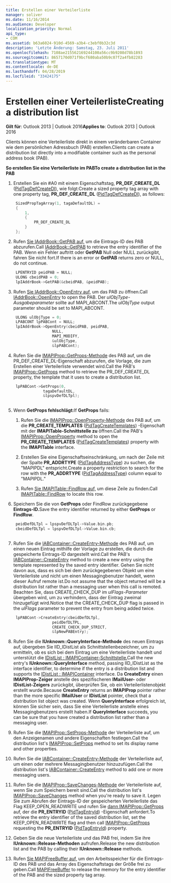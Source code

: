 ```yaml
---
title: Erstellen einer Verteilerliste
manager: soliver
ms.date: 11/16/2014
ms.audience: Developer
localization_priority: Normal
api_type:
- COM
ms.assetid: b63a6024-910d-4569-a3b4-c3ebf0b32c3d
description: 'Letzte Änderung: Samstag, 23. Juli 2011'
ms.openlocfilehash: 7108ae215562169244100a56cc9b9208d78b1893
ms.sourcegitcommit: 8657170d071f9bcf680aba50b9c07f2a4fb82283
ms.translationtype: MT
ms.contentlocale: de-DE
ms.lasthandoff: 04/28/2019
ms.locfileid: "33424175"
---
```

# <a name="creating-a-distribution-list"></a><span data-ttu-id="26564-103">Erstellen einer Verteilerliste</span><span class="sxs-lookup"><span data-stu-id="26564-103">Creating a distribution list</span></span>

<span data-ttu-id="26564-104">**Gilt für**: Outlook 2013 | Outlook 2016</span><span class="sxs-lookup"><span data-stu-id="26564-104">**Applies to**: Outlook 2013 | Outlook 2016</span></span> 
  
<span data-ttu-id="26564-105">Clients können eine Verteilerliste direkt in einem veränderbaren Container wie dem persönlichen Adressbuch (PAB) erstellen.</span><span class="sxs-lookup"><span data-stu-id="26564-105">Clients can create a distribution list directly into a modifiable container such as the personal address book (PAB).</span></span>
  
<span data-ttu-id="26564-106">**So erstellen Sie eine Verteilerliste im PAB**</span><span class="sxs-lookup"><span data-stu-id="26564-106">**To create a distribution list in the PAB**</span></span>
  
1. <span data-ttu-id="26564-107">Erstellen Sie ein #A0 mit einem Eigenschaftstag, **PR_DEF_CREATE_DL** ([PidTagDefCreateDl](pidtagdefcreatedl-canonical-property.md)), wie folgt:</span><span class="sxs-lookup"><span data-stu-id="26564-107">Create a sized property tag array with one property tag, **PR_DEF_CREATE_DL** ([PidTagDefCreateDl](pidtagdefcreatedl-canonical-property.md)), as follows:</span></span>
    
   ```cpp
    SizedPropTagArray(1, tagaDefaultDL) =
    {
        1,
        {
            PR_DEF_CREATE_DL
        }
    };
   ```

2. <span data-ttu-id="26564-108">Rufen [Sie IAddrBook::GetPAB auf,](iaddrbook-getpab.md) um die Eintrags-ID des PAB abzurufen.</span><span class="sxs-lookup"><span data-stu-id="26564-108">Call [IAddrBook::GetPAB](iaddrbook-getpab.md) to retrieve the entry identifier of the PAB.</span></span> <span data-ttu-id="26564-109">Wenn ein Fehler auftritt oder **GetPAB** Null oder NULL zurückgibt, fahren Sie nicht fort.</span><span class="sxs-lookup"><span data-stu-id="26564-109">If there is an error or **GetPAB** returns zero or NULL, do not continue.</span></span> 
    
   ```cpp
    LPENTRYID peidPAB = NULL;
    ULONG cbeidPAB = 0;
    lpIAddrBook->GetPAB(&cbeidPAB, &peidPAB);
   ```

3. <span data-ttu-id="26564-110">Rufen [Sie IAddrBook::OpenEntry auf,](iaddrbook-openentry.md) um das PAB zu öffnen.</span><span class="sxs-lookup"><span data-stu-id="26564-110">Call [IAddrBook::OpenEntry](iaddrbook-openentry.md) to open the PAB.</span></span> <span data-ttu-id="26564-111">Der  _ulObjType-Ausgabeparameter_ sollte auf MAPI_ABCONT.</span><span class="sxs-lookup"><span data-stu-id="26564-111">The  _ulObjType_ output parameter should be set to MAPI_ABCONT.</span></span> 
    
   ```cpp
    ULONG ulObjType = 0;
    LPABCONT lpPABCont = NULL;
    lpIAddrBook->OpenEntry(cbeidPAB, peidPAB,
                    NULL,
                    MAPI_MODIFY,
                    &ulObjType,
                    &lpPABCont);
   ```

4. <span data-ttu-id="26564-112">Rufen Sie die [IMAPIProp::GetProps-Methode](imapiprop-getprops.md) des PAB auf, um die PR_DEF_CREATE_DL-Eigenschaft abzurufen, die Vorlage, die zum Erstellen einer Verteilerliste verwendet wird.</span><span class="sxs-lookup"><span data-stu-id="26564-112">Call the PAB's [IMAPIProp::GetProps](imapiprop-getprops.md) method to retrieve the PR_DEF_CREATE_DL property, the template that it uses to create a distribution list.</span></span> 
    
   ```cpp
    lpPABCont->GetProps(0,
                tagaDefaultDL,
                &lpspvDefDLTpl);
    
   ```

5. <span data-ttu-id="26564-113">Wenn **GetProps fehlschlägt:**</span><span class="sxs-lookup"><span data-stu-id="26564-113">If **GetProps** fails:</span></span> 
    
   1. <span data-ttu-id="26564-114">Rufen Sie die [IMAPIProp::OpenProperty-Methode](imapiprop-openproperty.md) des PAB auf, um die **PR_CREATE_TEMPLATES** ([PidTagCreateTemplates](pidtagcreatetemplates-canonical-property.md)) -Eigenschaft mit der **IMAPITable-Schnittstelle zu** öffnen.</span><span class="sxs-lookup"><span data-stu-id="26564-114">Call the PAB's [IMAPIProp::OpenProperty](imapiprop-openproperty.md) method to open the **PR_CREATE_TEMPLATES** ([PidTagCreateTemplates](pidtagcreatetemplates-canonical-property.md)) property with the **IMAPITable** interface.</span></span> 
      
   2. <span data-ttu-id="26564-115">Erstellen Sie eine Eigenschaftseinschränkung, um nach der Zeile mit der Spalte **PR_ADDRTYPE** ([PidTagAddressType](pidtagaddresstype-canonical-property.md)) zu suchen, die "MAPIPDL" entspricht.</span><span class="sxs-lookup"><span data-stu-id="26564-115">Create a property restriction to search for the row with the **PR_ADDRTYPE** ([PidTagAddressType](pidtagaddresstype-canonical-property.md)) column equal to "MAPIPDL."</span></span> 
      
   3. <span data-ttu-id="26564-116">Rufen [Sie IMAPITable::FindRow auf,](imapitable-findrow.md) um diese Zeile zu finden.</span><span class="sxs-lookup"><span data-stu-id="26564-116">Call [IMAPITable::FindRow](imapitable-findrow.md) to locate this row.</span></span> 
    
6. <span data-ttu-id="26564-117">Speichern Sie die von **GetProps** oder FindRow zurückgegebene **Eintrags-ID.**</span><span class="sxs-lookup"><span data-stu-id="26564-117">Save the entry identifier returned by either **GetProps** or **FindRow**.</span></span>
    
   ```cpp
    peidDefDLTpl = lpspvDefDLTpl->Value.bin.pb;
    cbeidDefDLTpl = lpspvDefDLTpl->Value.bin.cb;
    
   ```

7. <span data-ttu-id="26564-118">Rufen Sie die [IABContainer::CreateEntry-Methode](iabcontainer-createentry.md) des PAB auf, um einen neuen Eintrag mithilfe der Vorlage zu erstellen, die durch die gespeicherte Eintrags-ID dargestellt wird.</span><span class="sxs-lookup"><span data-stu-id="26564-118">Call the PAB's [IABContainer::CreateEntry](iabcontainer-createentry.md) method to create a new entry using the template represented by the saved entry identifier.</span></span> <span data-ttu-id="26564-119">Gehen Sie nicht davon aus, dass es sich bei dem zurückgegebenen Objekt um eine Verteilerliste und nicht um einen Messagingbenutzer handelt, wenn dieser Aufruf remote ist.</span><span class="sxs-lookup"><span data-stu-id="26564-119">Do not assume that the object returned will be a distribution list rather than a messaging user when this call is remoted.</span></span> <span data-ttu-id="26564-120">Beachten Sie, dass CREATE_CHECK_DUP im  _ulFlags-Parameter_ übergeben wird, um zu verhindern, dass der Eintrag zweimal hinzugefügt wird.</span><span class="sxs-lookup"><span data-stu-id="26564-120">Notice that the CREATE_CHECK_DUP flag is passed in the  _ulFlags_ parameter to prevent the entry from being added twice.</span></span> 
    
   ```cpp
    lpPABCont->CreateEntry(cbeidDefDLTpl,
                    peidDefDLTPL,
                    CREATE_CHECK_DUP_STRICT,
                    &lpNewPABEntry);
   ```

8. <span data-ttu-id="26564-121">Rufen Sie die **IUnknown::QueryInterface-Methode** des neuen Eintrags auf, übergeben Sie IID_IDistList als Schnittstellenbezeichner, um zu ermitteln, ob es sich bei dem Eintrag um eine Verteilerliste handelt und unterstützt die [IDistList : IMAPIContainer-Schnittstelle.](idistlistimapicontainer.md)</span><span class="sxs-lookup"><span data-stu-id="26564-121">Call the new entry's **IUnknown::QueryInterface** method, passing IID_IDistList as the interface identifier, to determine if the entry is a distribution list and supports the [IDistList : IMAPIContainer](idistlistimapicontainer.md) interface.</span></span> <span data-ttu-id="26564-122">Da **CreateEntry** einen **IMAPIProp-Zeiger** anstelle des spezifischeren **IMailUser-** oder **IDistList-Zeigers** zurückgibt, überprüfen Sie, ob ein Verteilerlistenobjekt erstellt wurde.</span><span class="sxs-lookup"><span data-stu-id="26564-122">Because **CreateEntry** returns an **IMAPIProp** pointer rather than the more specific **IMailUser** or **IDistList** pointer, check that a distribution list object was created.</span></span> <span data-ttu-id="26564-123">Wenn **QueryInterface** erfolgreich ist, können Sie sicher sein, dass Sie eine Verteilerliste anstelle eines Messagingbenutzers erstellt haben.</span><span class="sxs-lookup"><span data-stu-id="26564-123">If **QueryInterface** succeeds, you can be sure that you have created a distribution list rather than a messaging user.</span></span> 
    
9. <span data-ttu-id="26564-124">Rufen Sie die [IMAPIProp::SetProps-Methode](imapiprop-setprops.md) der Verteilerliste auf, um den Anzeigenamen und andere Eigenschaften festlegen.</span><span class="sxs-lookup"><span data-stu-id="26564-124">Call the distribution list's [IMAPIProp::SetProps](imapiprop-setprops.md) method to set its display name and other properties.</span></span> 
    
10. <span data-ttu-id="26564-125">Rufen Sie die [IABContainer::CreateEntry-Methode](iabcontainer-createentry.md) der Verteilerliste auf, um einen oder mehrere Messagingbenutzer hinzuzufügen.</span><span class="sxs-lookup"><span data-stu-id="26564-125">Call the distribution list's [IABContainer::CreateEntry](iabcontainer-createentry.md) method to add one or more messaging users.</span></span> 
    
11. <span data-ttu-id="26564-126">Rufen Sie die [IMAPIProp::SaveChanges-Methode](imapiprop-savechanges.md) der Verteilerliste auf, wenn Sie zum Speichern bereit sind.</span><span class="sxs-lookup"><span data-stu-id="26564-126">Call the distribution list's [IMAPIProp::SaveChanges](imapiprop-savechanges.md) method when you're ready to save it.</span></span> <span data-ttu-id="26564-127">Legen Sie zum Abrufen der Eintrags-ID der gespeicherten Verteilerliste das Flag KEEP_OPEN_READWRITE und rufen Sie [dann IMAPIProp::GetProps](imapiprop-getprops.md) auf, der die **PR_ENTRYID** ([PidTagEntryId](pidtagentryid-canonical-property.md)) -Eigenschaft anfordert.</span><span class="sxs-lookup"><span data-stu-id="26564-127">To retrieve the entry identifier of the saved distribution list, set the KEEP_OPEN_READWRITE flag and then call [IMAPIProp::GetProps](imapiprop-getprops.md) requesting the **PR_ENTRYID** ([PidTagEntryId](pidtagentryid-canonical-property.md)) property.</span></span>
    
12. <span data-ttu-id="26564-128">Geben Sie die neue Verteilerliste und das PAB frei, indem Sie ihre **IUnknown::Release-Methoden** aufrufen.</span><span class="sxs-lookup"><span data-stu-id="26564-128">Release the new distribution list and the PAB by calling their **IUnknown::Release** methods.</span></span> 
    
13. <span data-ttu-id="26564-129">Rufen [Sie MAPIFreeBuffer auf,](mapifreebuffer.md) um den Arbeitsspeicher für die Eintrags-ID des PAB und das Array des Eigenschaftstags der Größe frei zu geben.</span><span class="sxs-lookup"><span data-stu-id="26564-129">Call [MAPIFreeBuffer](mapifreebuffer.md) to release the memory for the entry identifier of the PAB and the sized property tag array.</span></span> 
    

